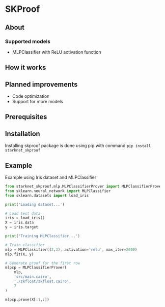 # SKProof
## About
### Supported models
- MLPClassifier with ReLU activation function

## How it works

## Planned improvements
- Code optimization
- Support for more models

## Prerequisites

## Installation
Installing skproof package is done using pip with command `pip install starknet_skproof`

## Example
Example using Iris dataset and MLPClassifier
```python
from starknet_skproof.mlp.MLPClassifierProver import MLPClassifierProver
from sklearn.neural_network import MLPClassifier
from sklearn.datasets import load_iris

print('Loading dataset...')

# Load test data
iris = load_iris()
X = iris.data
y = iris.target

print('Training MLPClassifier...')

# Train classifier
mlp = MLPClassifier((2,3), activation='relu', max_iter=2000)
mlp.fit(X, y)

# Generate proof for the first row
mlpcp = MLPClassifierProver(
    mlp,
    'src/main.cairo',
    './zkfloat/zkfloat.cairo',
    7
)

mlpcp.prove(X[:1,:])
```